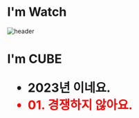 # I'm Watch 

![header](https://capsule-render.vercel.app/api?type=transparent&height=200&text=Stroke%20Test&fontAlign=70&stroke=00FF00&strokeWidth=3)

<h1> I'm CUBE 
<ul>
 <li> 2023년 이네요.
 <li style="color:red"> 01. 경쟁하지 않아요.
  
  


